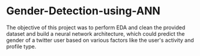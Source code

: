 # Gender-Detection-using-ANN
The objective of this project was to perform EDA and clean the provided dataset and build a neural network architecture, which could predict the gender of a twitter user based on various factors like the user's activity and profile type. 
